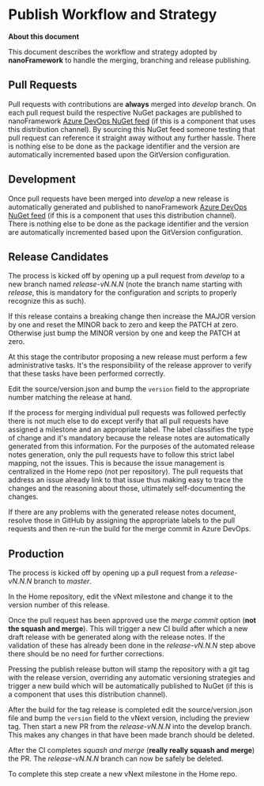 # Publish Workflow and Strategy

**About this document**

This document describes the workflow and strategy adopted by **nanoFramework** to handle the merging, branching and release publishing.

## Pull Requests

Pull requests with contributions are **always** merged into _develop_ branch.
On each pull request build the respective NuGet packages are published to nanoFramework [Azure DevOps NuGet feed](https://dev.azure.com/nanoframework/feed/_packaging?_a=feed&feed=sandbox) (if this is a component that uses this distribution channel). By sourcing this NuGet feed someone testing that pull request can reference it straight away without any further hassle.
There is nothing else to be done as the package identifier and the version are automatically incremented based upon the GitVersion configuration.

## Development

Once pull requests have been merged into _develop_ a new release is automatically generated and published to nanoFramework [Azure DevOps NuGet feed](https://dev.azure.com/nanoframework/feed/_packaging?_a=feed&feed=sandbox) (if this is a component that uses this distribution channel).
There is nothing else to be done as the package identifier and the version are automatically incremented based upon the GitVersion configuration.

## Release Candidates

The process is kicked off by opening up a pull request from _develop_ to a new branch named _release-vN.N.N_ (note the branch name starting with _release_, this is mandatory for the configuration and scripts to properly recognize this as such).

If this release contains a breaking change then increase the MAJOR version by one and reset the MINOR back to zero and keep the PATCH at zero. Otherwise just bump the MINOR version by one and keep the PATCH at zero.

At this stage the contributor proposing a new release must perform a few administrative tasks. It's the responsibility of the release approver to verify that these tasks have been performed correctly.

Edit the source/version.json and bump the `version` field to the appropriate number matching the release at hand.

If the process for merging individual pull requests was followed perfectly there is not much else to do except verify that all pull requests have assigned a milestone and an appropriate label.
The label classifies the type of change and it's mandatory because the release notes are automatically generated from this information.
For the purposes of the automated release notes generation, only the pull requests have to follow this strict label mapping, not the issues. This is because the issue management is centralized in the Home repo (not per repository).
The pull requests that address an issue already link to that issue thus making easy to trace the changes and the reasoning about those, ultimately self-documenting the changes.

If there are any problems with the generated release notes document, resolve those in GitHub by assigning the appropriate labels to the pull requests and then re-run the build for the merge commit in Azure DevOps.

## Production

The process is kicked off by opening up a pull request from a _release-vN.N.N_ branch to _master_.

In the Home repository, edit the vNext milestone and change it to the version number of this release.

Once the pull request has been approved use the _merge commit_ option (**not the squash and merge**). This will trigger a new CI build after which a new draft release with be generated along with the release notes. If the validation of these has already been done in the _release-vN.N.N_ step above there should be no need for further corrections.

Pressing the publish release button will stamp the repository with a git tag with the release version, overriding any automatic versioning strategies and trigger a new build which will be automatically published to NuGet (if this is a component that uses this distribution channel).

After the build for the tag release is completed edit the source/version.json file and bump the `version` field to the vNext version, including the preview tag. Then start a new PR from the _release-vN.N.N_ into the develop branch. This makes any changes in that have been made branch should be deleted.

After the CI completes _squash and merge_ (**really really squash and merge**) the PR. The _release-vN.N.N_ branch can now be safely be deleted.

To complete this step create a new vNext milestone in the Home repo.
